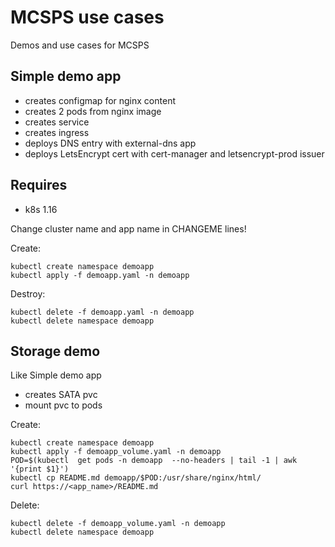 MCSPS use cases
===============

Demos and use cases for MCSPS

Simple demo app
---------------

* creates configmap for nginx content
* creates 2 pods from nginx image
* creates service
* creates ingress
* deploys DNS entry with external-dns app
* deploys LetsEncrypt cert with cert-manager and letsencrypt-prod issuer

Requires
--------

* k8s 1.16


Change cluster name and app name in CHANGEME lines!

Create:

```
kubectl create namespace demoapp
kubectl apply -f demoapp.yaml -n demoapp
```

Destroy:

```
kubectl delete -f demoapp.yaml -n demoapp
kubectl delete namespace demoapp
```

Storage demo
------------


Like Simple demo app

* creates SATA pvc
* mount pvc to pods

Create:

```
kubectl create namespace demoapp
kubectl apply -f demoapp_volume.yaml -n demoapp
POD=$(kubectl  get pods -n demoapp  --no-headers | tail -1 | awk '{print $1}')
kubectl cp README.md demoapp/$POD:/usr/share/nginx/html/
curl https://<app_name>/README.md
```

Delete:

```
kubectl delete -f demoapp_volume.yaml -n demoapp
kubectl delete namespace demoapp
```
